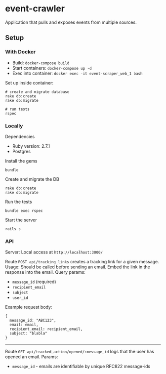 # event-crawler
Application that pulls and exposes events from multiple sources.

## Setup
### With Docker
- Build: `docker-compose build`
- Start containers: `docker-compose up -d`
- Exec into container: `docker exec -it event-scraper_web_1 bash`

Set up inside container:
```
# create and migrate database
rake db:create
rake db:migrate

# run tests
rspec
```

### Locally
Dependencies
- Ruby version: 2.7.1
- Postgres

Install the gems
```
bundle
```

Create and migrate the DB
```
rake db:create
rake db:migrate
```

Run the tests
```
bundle exec rspec
```

Start the server
```
rails s
```

### API
Server: Local access at `http://localhost:3000/`

Route `POST api/tracking_links` creates a tracking link for a given message.
Usage: Should be called before sending an email. Embed the link in the response into the email.
Query params:
- `message_id` (required)
- `recipient_email`
- `subject`
- `user_id`

Example request body:
```
{
  message_id: "ABC123",
  email: email,
  recipient_email: recipient_email,
  subject: "blabla"
}
```

-----------
Route `GET api/tracked_action/opened/:message_id` logs that the user has opened an email.
Params:
- `message_id` - emails are identifiable by unique RFC822 message-ids